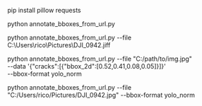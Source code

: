 
pip install pillow requests

python annotate_bboxes_from_url.py



python annotate_bboxes_from_url.py --file C:\Users\rico\Pictures\DJI_0942.jiff


python annotate_bboxes_from_url.py --file "C:/path/to/img.jpg" \
  --data '{"cracks":[{"bbox_2d":[0.52,0.41,0.08,0.05]}]}' \
  --bbox-format yolo_norm

  python annotate_bboxes_from_url.py --file "C:/Users/rico/Pictures/DJI_0942.jpg" --bbox-format yolo_norm